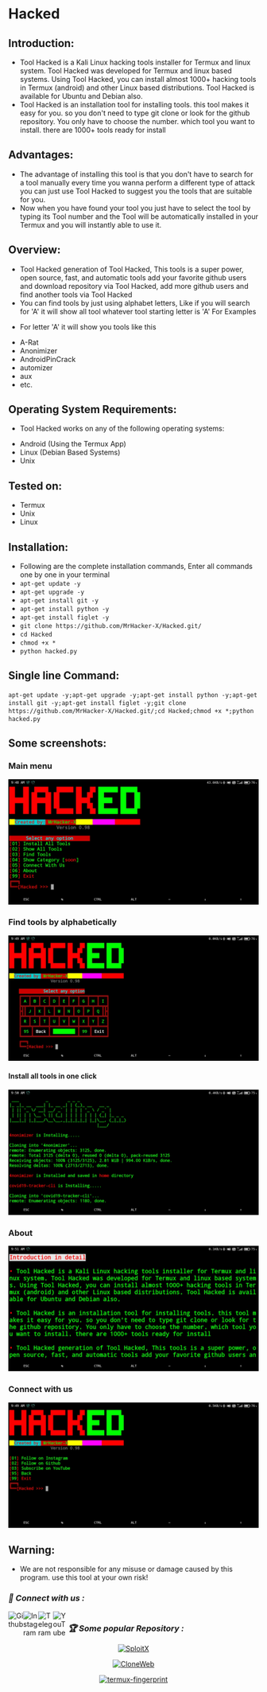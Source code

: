 # Hacked
## Introduction:
+ Tool Hacked is a Kali Linux hacking tools installer for Termux and linux system. Tool Hacked was developed for Termux and linux based systems. Using Tool Hacked, you can install almost 1000+ hacking tools in Termux (android) and other Linux based distributions. Tool Hacked is available for Ubuntu and Debian also.
+ Tool Hacked is an installation tool for installing tools. this tool makes it easy for you. so you don't need to type git clone or look for the github repository. You only have to choose the number. which tool you want to install. there are 1000+ tools ready for install

## Advantages:
+ The advantage of installing this tool is that you don't have to search for a tool manually every time you wanna perform a different type of attack you can just use Tool Hacked to suggest you the tools that are suitable for you.
+ Now when you have found your tool you just have to select the tool by typing its Tool number and the Tool will be automatically installed in your Termux and you will instantly able to use it.

## Overview:
+ Tool Hacked generation of Tool Hacked, This tools is a super power, open source, fast, and automatic tools add your favorite github users and download repository via Tool Hacked, add more github users and find another tools via Tool Hacked
+ You can find tools by just using alphabet letters, Like if you will search for 'A' it will show all tool whatever tool starting letter is 'A'
For Examples
* For letter 'A' it will show you tools like this
+ A-Rat
+ Anonimizer
+ AndroidPinCrack
+ automizer
+ aux
+ etc.

## Operating System Requirements:
+ Tool Hacked works on any of the following operating systems:
* Android (Using the Termux App)
* Linux (Debian Based Systems)
* Unix

## Tested on:
+ Termux
+ Unix
+ Linux

## Installation:
+ Following are the complete installation commands, Enter all commands one by one in your terminal
+ ```apt-get update -y```
+ ```apt-get upgrade -y```
+ ```apt-get install git -y```
+ ```apt-get install python -y```
+ ```apt-get install figlet -y```
+ ```git clone https://github.com/MrHacker-X/Hacked.git/```
+ ```cd Hacked```
+ ```chmod +x *```
+ ```python hacked.py```

## Single line Command:
```
apt-get update -y;apt-get upgrade -y;apt-get install python -y;apt-get install git -y;apt-get install figlet -y;git clone https://github.com/MrHacker-X/Hacked.git/;cd Hacked;chmod +x *;python hacked.py
```

## Some screenshots:
### Main menu
![photo](https://raw.githubusercontent.com/MrHacker-X/Hacked/main/.img/menu.jpg?token=AQW5VDIRK5TSH3BNP6BINN3AZV33M)
### Find tools by alphabetically
![photo](https://raw.githubusercontent.com/MrHacker-X/Hacked/main/.img/alphabet.jpg?token=AQW5VDL4BKINV6XNJBYCBE3AZV74Y)
#### Install all tools in one click
![photo](https://raw.githubusercontent.com/MrHacker-X/Hacked/main/.img/allinstall.jpg?token=AQW5VDML2RMYSPS67A3P7HLAZV766)
### About
![photo](https://raw.githubusercontent.com/MrHacker-X/Hacked/main/.img/about.jpg?token=AQW5VDKUX4DF54CJGVQIL5LAZWAAG)
### Connect with us
![photo](https://raw.githubusercontent.com/MrHacker-X/Hacked/main/.img/follow.jpg?token=AQW5VDLMXDK4OESFODJQSD3AZWAC2)

## Warning:
+ We are not responsible for any misuse or damage caused by this program. use this tool at your own risk!

<h3><b><i>📡 Connect with us :</i></b></h3>
<a href="https://github.com/MrHacker-X/"><img align="left" title="Github" alt="Github" width="30px" src="https://raw.githubusercontent.com/MrHacker-X/MrHacker-X/main/assets/github.png" /></a>
<a href="https://instagram.com/mrhacker.x/"><img align="left" title="Instagram" alt="Instagram" width="30px" src="https://raw.githubusercontent.com/MrHacker-X/MrHacker-X/main/assets/instagram.png" /></a>
<a href="https://t.me/hackwithalex/"><img align="left" title="Telegram" alt="Telegram" width="30px" src="https://raw.githubusercontent.com/MrHacker-X/MrHacker-X/main/assets/telegram.png" /></a>
<a href="https://youtube.com/c/Sololex/"><img align="left" title="YouTube" alt="YouTube" width="30px" src="https://raw.githubusercontent.com/MrHacker-X/MrHacker-X/main/assets/youtube.png" /></a>

#
<h3><b><i>🏆 Some popular Repository :</i></b></h3>

<p align="center"><a href="https://github.com/MrHacker-X/SploitX.git/"><img title="SploitX" src="https://github-readme-stats.vercel.app/api/pin/?username=MrHacker-X&repo=SploitX&theme=radical"></a>
<p align="center"><a href="https://github.com/MrHacker-X/CloneWeb.git/"><img title="CloneWeb" src="https://github-readme-stats.vercel.app/api/pin/?username=MrHacker-X&repo=CloneWeb&theme=radical"></a>
<p align="center"><a href="https://github.com/MrHacker-X/termux-fingerprint.git/"><img title="termux-fingerprint" src="https://github-readme-stats.vercel.app/api/pin/?username=MrHacker-X&repo=termux-fingerprint&theme=radical"></a>

